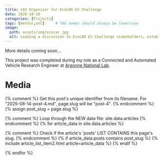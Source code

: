 ```yaml
---
title: CAV Organizer for EcoCAR EV Challenge
date: 2020-10-10
categories: [Projects]
tags: [mentor,anl]     # TAG names should always be lowercase
image:
  path: assets/img/ecocar.jpg
  alt: Leading a discussion to EcoCAR EV Challenge stakeholders, establishing the scope of the series.
---
```


More details coming soon...

This project was completed during my role as a Connected and Automated Vehicle Research Engineer at [Argonne National Lab](https://www.anl.gov/).


# Media

{% comment %}
Get this post's unique identifier from its filename.
For "2025-08-14-post-4.md", page.slug will be "post-4".
{% endcomment %}
{% assign post_slug = page.slug %}

{% comment %}
Loop through the NEW data file: site.data.articles
{% endcomment %}
{% for article_data in site.data.articles %}

{% comment %}
    Check if the article's 'posts' LIST CONTAINS this page's slug.
{% endcomment %}
{% if article_data.posts contains post_slug %}
{% include article_list_item2.html article=article_data %}
{% endif %}

{% endfor %}